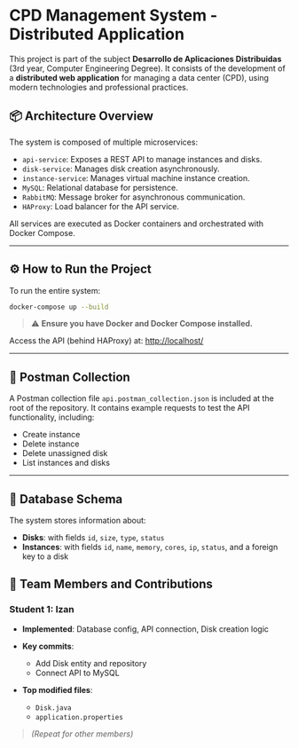 # CPD Management System - Distributed Application

This project is part of the subject **Desarrollo de Aplicaciones Distribuidas** (3rd year, Computer Engineering Degree). It consists of the development of a **distributed web application** for managing a data center (CPD), using modern technologies and professional practices.

## 📦 Architecture Overview

The system is composed of multiple microservices:

- `api-service`: Exposes a REST API to manage instances and disks.
- `disk-service`: Manages disk creation asynchronously.
- `instance-service`: Manages virtual machine instance creation.
- `MySQL`: Relational database for persistence.
- `RabbitMQ`: Message broker for asynchronous communication.
- `HAProxy`: Load balancer for the API service.

All services are executed as Docker containers and orchestrated with Docker Compose.

---

## ⚙️ How to Run the Project

To run the entire system:

```bash
docker-compose up --build
```
> ⚠️ **Ensure you have Docker and Docker Compose installed.**

Access the API (behind HAProxy) at: [http://localhost/](http://localhost/)

---

## 🧪 Postman Collection

A Postman collection file `api.postman_collection.json` is included at the root of the repository. It contains example requests to test the API functionality, including:

- Create instance
- Delete instance
- Delete unassigned disk
- List instances and disks

---

## 🧱 Database Schema

The system stores information about:

- **Disks**: with fields `id`, `size`, `type`, `status`
- **Instances**: with fields `id`, `name`, `memory`, `cores`, `ip`, `status`, and a foreign key to a disk


## 👥 Team Members and Contributions

### Student 1: **Izan**

- **Implemented**: Database config, API connection, Disk creation logic

- **Key commits**:
  - Add Disk entity and repository
  - Connect API to MySQL

- **Top modified files**:
  - `Disk.java`
  - `application.properties`

> *(Repeat for other members)*
